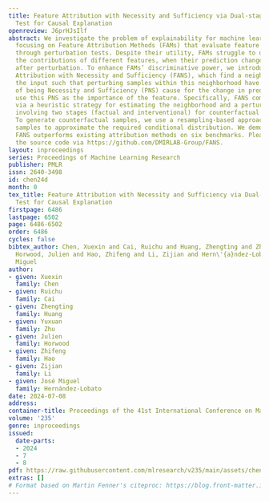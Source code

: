 ```yaml
---
title: Feature Attribution with Necessity and Sufficiency via Dual-stage Perturbation
  Test for Causal Explanation
openreview: J6prHJsIlf
abstract: We investigate the problem of explainability for machine learning models,
  focusing on Feature Attribution Methods (FAMs) that evaluate feature importance
  through perturbation tests. Despite their utility, FAMs struggle to distinguish
  the contributions of different features, when their prediction changes are similar
  after perturbation. To enhance FAMs’ discriminative power, we introduce Feature
  Attribution with Necessity and Sufficiency (FANS), which find a neighborhood of
  the input such that perturbing samples within this neighborhood have a high Probability
  of being Necessity and Sufficiency (PNS) cause for the change in predictions, and
  use this PNS as the importance of the feature. Specifically, FANS compute this PNS
  via a heuristic strategy for estimating the neighborhood and a perturbation test
  involving two stages (factual and interventional) for counterfactual reasoning.
  To generate counterfactual samples, we use a resampling-based approach on the observed
  samples to approximate the required conditional distribution. We demonstrate that
  FANS outperforms existing attribution methods on six benchmarks. Please refer to
  the source code via https://github.com/DMIRLAB-Group/FANS.
layout: inproceedings
series: Proceedings of Machine Learning Research
publisher: PMLR
issn: 2640-3498
id: chen24d
month: 0
tex_title: Feature Attribution with Necessity and Sufficiency via Dual-stage Perturbation
  Test for Causal Explanation
firstpage: 6486
lastpage: 6502
page: 6486-6502
order: 6486
cycles: false
bibtex_author: Chen, Xuexin and Cai, Ruichu and Huang, Zhengting and Zhu, Yuxuan and
  Horwood, Julien and Hao, Zhifeng and Li, Zijian and Hern\'{a}ndez-Lobato, Jos\'{e}
  Miguel
author:
- given: Xuexin
  family: Chen
- given: Ruichu
  family: Cai
- given: Zhengting
  family: Huang
- given: Yuxuan
  family: Zhu
- given: Julien
  family: Horwood
- given: Zhifeng
  family: Hao
- given: Zijian
  family: Li
- given: José Miguel
  family: Hernández-Lobato
date: 2024-07-08
address:
container-title: Proceedings of the 41st International Conference on Machine Learning
volume: '235'
genre: inproceedings
issued:
  date-parts:
  - 2024
  - 7
  - 8
pdf: https://raw.githubusercontent.com/mlresearch/v235/main/assets/chen24d/chen24d.pdf
extras: []
# Format based on Martin Fenner's citeproc: https://blog.front-matter.io/posts/citeproc-yaml-for-bibliographies/
---
```

